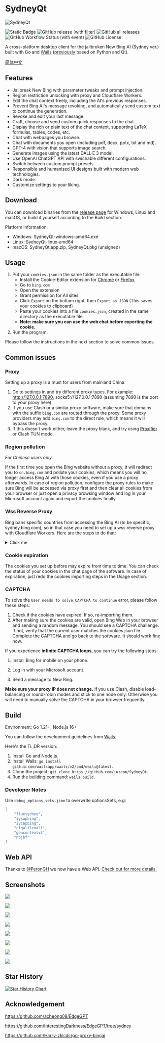 # SydneyQt

![SydneyQt](https://socialify.git.ci/juzeon/SydneyQt/image?font=Inter&forks=1&logo=https%3A%2F%2Fupload.wikimedia.org%2Fwikipedia%2Fcommons%2F9%2F9c%2FBing_Fluent_Logo.svg&name=1&owner=1&pattern=Signal&stargazers=1&theme=Light)

![Static Badge](https://img.shields.io/badge/project-SydneyQt-blue) ![GitHub release (with filter)](https://img.shields.io/github/v/release/juzeon/SydneyQt) ![GitHub all releases](https://img.shields.io/github/downloads/juzeon/SydneyQt/total) ![GitHub Workflow Status (with event)](https://img.shields.io/github/actions/workflow/status/juzeon/SydneyQt/wails.yml) ![GitHub License](https://img.shields.io/github/license/juzeon/SydneyQt)

A cross-platform desktop client for the jailbroken New Bing AI (Sydney ver.) built with Go and [Wails](https://github.com/wailsapp/wails) ([previously](https://github.com/juzeon/SydneyQt/tree/v1) based on Python and Qt).

[简体中文](README_zh.md)

## Features

- Jailbreak New Bing with parameter tweaks and prompt injection.
- Region restriction unlocking with proxy and Cloudflare Workers.
- Edit the chat context freely, including the AI's previous responses.
- Prevent Bing AI's message revoking, and automatically send custom text to continue the generation.
- Revoke and edit your last message.
- Craft, choose and send custom quick responses to the chat.
- Display the rich or plain text of the chat context, supporting LaTeX formulas, tables, codes, etc.
- Chat with webpages you browse.
- Chat with documents you open (including pdf, docx, pptx, txt and md).
- GPT-4 with vision that supports image search.
- Generate images using the latest DALL·E 3 model.
- Use OpenAI ChatGPT API with swichable different configurations.
- Switch between custom prompt presets.
- Responsible and humanized UI designs built with modern web technologies.
- Dark mode.
- Customize settings to your liking.

## Download

You can download binaries from the [release page](https://github.com/juzeon/SydneyQt/releases) for Windows, Linux and macOS, or build it yourself according to the Build section.

Platform information:

- Windows:  SydneyQt-windows-amd64.exe
- Linux:  SydneyQt-linux-amd64
- macOS: SydneyQt.app.zip, SydneyQt.pkg (unsigned)

## Usage

1. Put your `cookies.json` in the same folder as the executable file:
   - Install the Cookie-Editor extension for [Chrome](https://chrome.google.com/webstore/detail/cookie-editor/hlkenndednhfkekhgcdicdfddnkalmdm) or [Firefox](https://addons.mozilla.org/en-US/firefox/addon/cookie-editor/)
   - Go to `bing.com`
   - Open the extension
   - Grant permission for All sites
   - Click `Export` on the bottom right, then `Export as JSON` (This saves your cookies to clipboard)
   - Paste your cookies into a file `cookies.json`, created in the same directory as the executable file.
   - **Note: make sure you can use the web chat before exporting the cookie.**
2. Run the program.

Please follow the instructions in the next section to solve common issues.

## Common issues

### Proxy

Setting up a proxy is a must for users from mainland China.

1. Go to settings in and try different proxy types. For example: http://127.0.0.1:7890, socks5://127.0.0.1:7890 (assuming 7890 is the port to your proxy here).
2. If you use Clash or a similar proxy software, make sure that domains with the suffix `bing.com` are routed through the proxy. Some proxy providers may add `bing.com` to the direct rule, which means it will bypass the proxy.
3. If this doesn't work either, leave the proxy blank, and try using [Proxifier](https://www.proxifier.com/) or Clash TUN mode.

### Region pollution

*For Chinese users only.*

If the first time you open the Bing website without a proxy, it will redirect you to `cn.bing.com` and pollute your cookies, which means you will no longer access Bing AI with those cookies, even if you use a proxy afterwards. In case of region pollution, configure the proxy rules to make sure Bing will be accessed via proxy first and then clear all cookies from your browser or just open a privacy browsing window and log in your Microsoft account again and export the cookies finally.

### Wss Reverse Proxy

Bing bans specific countries from accessing the Bing AI (to be specific, sydney.bing.com), so in that case you need to set up a wss reverse proxy with Cloudflare Workers. Here are the steps to do that:

<details>
<summary>Click me</summary>

1. Go to [this link](https://dash.cloudflare.com/) and sign in or sign up for a Cloudflare account.
2. In the sidebar, select `Workers & Pages`.
3. On the page that opens, click `Create application`.
4. Choose `Create Worker`.
5. Give your worker a name and click `Deploy`.
6. On the worker detail page, click `Quick edit`.
7. Copy all the code from [here](https://raw.githubusercontent.com/Harry-zklcdc/go-proxy-bingai/master/cloudflare/worker.js) and paste it over the existing code in `worker.js`. Then click `Save and deploy`.
8. Copy the worker domain that looks like `xxxx-xxxx-xxxx.xxxx.workers.dev` (not a URL like `https://xxxx-xxxx-xxxx.xxxx.workers.dev/`, please remove the prefixes and suffixes) and paste it as `Wss Domain` in the settings page. Then click `Save`.
</details>

### Cookie expiration

The cookies you set up before may expire from time to time. You can check the status of your cookies in the chat page of the software. In case of expiration, just redo the cookies importing steps in the Usage section.

### CAPTCHA

To solve the `User needs to solve CAPTCHA to continue` error, please follow these steps:

1. Check if the cookies have expired. If so, re-importing them.
2. After making sure the cookies are valid, open Bing Web in your browser and sending a random message. You should see a CAPTCHA challenge. If not, verify that the current user matches the cookies.json file. Complete the CAPTCHA and go back to the software. It should work fine now.

If you experience **infinite CAPTCHA loops**, you can try the following steps:

1. Install Bing for mobile on your phone.

2. Log in with your Microsoft account.

3. Send a message to New Bing.

**Make sure your proxy IP does not change.** If you use Clash, disable load-balancing or round-robin modes and stick to one node only. Otherwise you will need to manually solve the CAPTCHA in your browser frequently.

## Build

Environment: Go 1.21+, Node.js 16+

You can follow the development guidelines from [Wails](https://wails.io/docs/gettingstarted/installation/).

Here's the TL;DR version:

1. Install Go and Node.js.
2. Install Wails: `go install github.com/wailsapp/wails/v2/cmd/wails@latest`.
3. Clone the project: `git clone https://github.com/juzeon/SydneyQt`.
4. Run the building command: `wails build`.

### Developer Notes

Use `debug_options_sets.json` to overwrite optionsSets, e.g:

```json
[		
    "fluxsydney",
	"iyxapbing",
	"iycapbing",
	"clgalileoall",
	"gencontentv3",
	"nojbf"
]
```

## Web API

Thanks to [@PeronGH](https://github.com/PeronGH) we now have a Web API. [Check out for more details.](webapi/README.md)

## Screenshots

![](https://public.ptree.top/ShareX/2023/12/04/1701694976/1qwHCtSW7D.png)

![](https://public.ptree.top/ShareX/2023/12/05/1701779864/syd-color.jpg)

![](https://public.ptree.top/ShareX/2023/12/11/1702287078/qUxbdxgRcN.png)

![](https://public.ptree.top/ShareX/2023/12/04/1701694905/sGRMfoZDFY.png)

![](https://public.ptree.top/ShareX/2023/12/04/1701694936/KwoV5xRVCj.png)

![](https://public.ptree.top/ShareX/2023/12/04/1701694957/vRsuaw8lOD.png)

![](https://public.ptree.top/ShareX/2023/12/04/1701696071/u8vwoftQT5.png)

![](https://public.ptree.top/ShareX/2023/12/04/1701695093/457fe0ufJZ.png)

## Star History

[![Star History Chart](https://api.star-history.com/svg?repos=juzeon/SydneyQt&type=Date)](https://star-history.com/#juzeon/SydneyQt&Date)

## Acknowledgement

<https://github.com/acheong08/EdgeGPT>

<https://github.com/InterestingDarkness/EdgeGPT/tree/sydney>

<https://github.com/Harry-zklcdc/go-proxy-bingai>